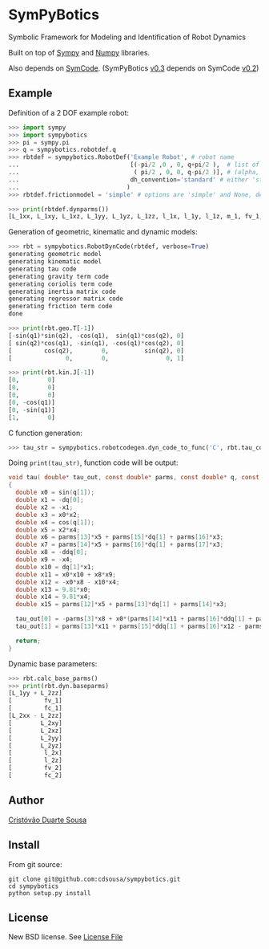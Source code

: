 SymPyBotics
===========

Symbolic Framework for Modeling and Identification of Robot Dynamics

Built on top of [Sympy](http://sympy.org) and [Numpy](http://www.numpy.org/) libraries.

Also depends on [SymCode](https://github.com/cdsousa/symcode).
(SymPyBotics [v0.3](https://github.com/cdsousa/sympybotics/tree/v0.3) depends on SymCode [v0.2](https://github.com/cdsousa/symcode/tree/v0.2))


Example
-------

Definition of a 2 DOF example robot:

```Python
>>> import sympy
>>> import sympybotics
>>> pi = sympy.pi
>>> q = sympybotics.robotdef.q
>>> rbtdef = sympybotics.RobotDef('Example Robot', # robot name
...                               [(-pi/2 ,0 , 0, q+pi/2 ),  # list of tuples with standard Denavit-Hartenberg parameters 
...                                ( pi/2 , 0, 0, q-pi/2 )], # (alpha, a, d, theta)
...                               dh_convention='standard' # either 'standard' or 'modified'
...                              )
>>> rbtdef.frictionmodel = 'simple' # options are 'simple' and None, defaults to None

```

```Python
>>> print(rbtdef.dynparms())
[L_1xx, L_1xy, L_1xz, L_1yy, L_1yz, L_1zz, l_1x, l_1y, l_1z, m_1, fv_1, fc_1, L_2xx, L_2xy, L_2xz, L_2yy, L_2yz, L_2zz, l_2x, l_2y, l_2z, m_2, fv_2, fc_2]

```

Generation of geometric, kinematic and dynamic models:

```Python
>>> rbt = sympybotics.RobotDynCode(rbtdef, verbose=True)
generating geometric model
generating kinematic model
generating tau code
generating gravity term code
generating coriolis term code
generating inertia matrix code
generating regressor matrix code
generating friction term code
done

```

```Python
>>> print(rbt.geo.T[-1])
[-sin(q1)*sin(q2), -cos(q1),  sin(q1)*cos(q2), 0]
[ sin(q2)*cos(q1), -sin(q1), -cos(q1)*cos(q2), 0]
[         cos(q2),        0,          sin(q2), 0]
[               0,        0,                0, 1]

```

```Python
>>> print(rbt.kin.J[-1])
[0,        0]
[0,        0]
[0,        0]
[0, -cos(q1)]
[0, -sin(q1)]
[1,        0]

```

C function generation:

```Python
>>> tau_str = sympybotics.robotcodegen.dyn_code_to_func('C', rbt.tau_code, 'tau', 2, rbt.dof, rbtdef.dynparms())


```
Doing `print(tau_str)`, function code will be output:

```C
void tau( double* tau_out, const double* parms, const double* q, const double* dq, const double* ddq )
{
  double x0 = sin(q[1]);
  double x1 = -dq[0];
  double x2 = -x1;
  double x3 = x0*x2;
  double x4 = cos(q[1]);
  double x5 = x2*x4;
  double x6 = parms[13]*x5 + parms[15]*dq[1] + parms[16]*x3;
  double x7 = parms[14]*x5 + parms[16]*dq[1] + parms[17]*x3;
  double x8 = -ddq[0];
  double x9 = -x4;
  double x10 = dq[1]*x1;
  double x11 = x0*x10 + x8*x9;
  double x12 = -x0*x8 - x10*x4;
  double x13 = 9.81*x0;
  double x14 = 9.81*x4;
  double x15 = parms[12]*x5 + parms[13]*dq[1] + parms[14]*x3;

  tau_out[0] = -parms[3]*x8 + x0*(parms[14]*x11 + parms[16]*ddq[1] + parms[17]*x12 - dq[1]*x15 - parms[19]*x14 + x5*x6) - x9*(parms[12]*x11 + parms[13]*ddq[1] + parms[14]*x12 + dq[1]*x7 + parms[19]*x13 - x3*x6);
  tau_out[1] = parms[13]*x11 + parms[15]*ddq[1] + parms[16]*x12 - parms[18]*x13 + parms[20]*x14 + x15*x3 - x5*x7;

  return;
}
```

Dynamic base parameters:

```Python
>>> rbt.calc_base_parms()
>>> print(rbt.dyn.baseparms)
[L_1yy + L_2zz]
[         fv_1]
[         fc_1]
[L_2xx - L_2zz]
[        L_2xy]
[        L_2xz]
[        L_2yy]
[        L_2yz]
[         l_2x]
[         l_2z]
[         fv_2]
[         fc_2]

```

Author
------

[Cristóvão Duarte Sousa](https://github.com/cdsousa)

Install
-------

From git source:

    git clone git@github.com:cdsousa/sympybotics.git
    cd sympybotics
    python setup.py install

License
-------

New BSD license. See [License File](LICENSE.txt)